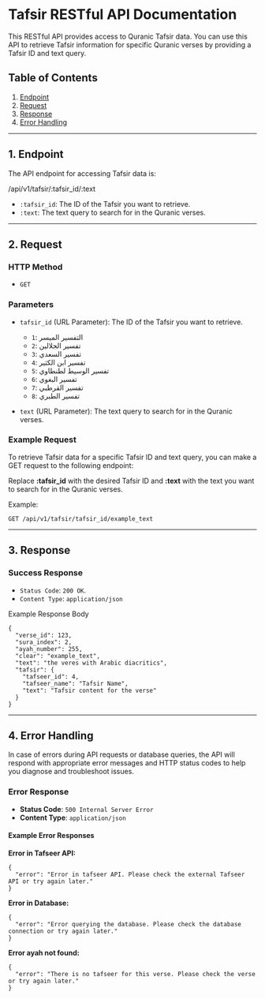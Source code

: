# Tafsir RESTful API Documentation

This RESTful API provides access to Quranic Tafsir data. You can use this API to retrieve Tafsir information for specific Quranic verses by providing a Tafsir ID and text query.

## Table of Contents

1. [Endpoint](#endpoint)
2. [Request](#request)
3. [Response](#response)
4. [Error Handling](#error-handling)

---

## 1. Endpoint

The API endpoint for accessing Tafsir data is:

/api/v1/tafsir/:tafsir_id/:text

- `:tafsir_id`: The ID of the Tafsir you want to retrieve.
- `:text`: The text query to search for in the Quranic verses.

---

## 2. Request

### HTTP Method

- `GET`

### Parameters

- `tafsir_id` (URL Parameter): The ID of the Tafsir you want to retrieve.

  - `1`: التفسير الميسر
  - `2`: تفسير الجلالين
  - `3`: تفسير السعدي
  - `4`: تفسير ابن الكثير
  - `5`: تفسير الوسيط لطنطاوي
  - `6`: تفسير البغوي
  - `7`: تفسير القرطبي
  - `8`: تفسير الطبري

- `text` (URL Parameter): The text query to search for in the Quranic verses.

### Example Request

To retrieve Tafsir data for a specific Tafsir ID and text query, you can make a GET request to the following endpoint:

Replace **:tafsir_id** with the desired Tafsir ID and **:text** with the text you want to search for in the Quranic verses.

Example:

```http
GET /api/v1/tafsir/tafsir_id/example_text
```

---

## 3. Response

### Success Response

- `Status Code`: `200 OK`.
- `Content Type`: `application/json`

Example Response Body

```
{
  "verse_id": 123,
  "sura_index": 2,
  "ayah_number": 255,
  "clear": "example_text",
  "text": "the veres with Arabic diacritics",
  "tafsir": {
    "tafseer_id": 4,
    "tafseer_name": "Tafsir Name",
    "text": "Tafsir content for the verse"
  }
}
```

---

## 4. Error Handling

In case of errors during API requests or database queries, the API will respond with appropriate error messages and HTTP status codes to help you diagnose and troubleshoot issues.

### Error Response

- **Status Code**: `500 Internal Server Error`
- **Content Type**: `application/json`

#### Example Error Responses

**Error in Tafseer API:**

```
{
  "error": "Error in tafseer API. Please check the external Tafseer API or try again later."
}
```

**Error in Database:**

```
{
  "error": "Error querying the database. Please check the database connection or try again later."
}
```

**Error ayah not found:**

```
{
  "error": "There is no tafseer for this verse. Please check the verse or try again later."
}
```

